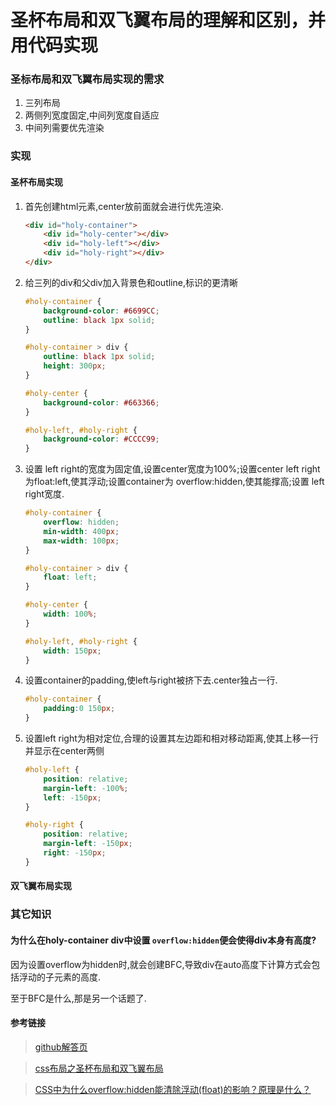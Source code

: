 # 圣杯布局和双飞翼布局的理解和区别，并用代码实现

### 圣标布局和双飞翼布局实现的需求

1. 三列布局
2. 两侧列宽度固定,中间列宽度自适应
3. 中间列需要优先渲染

### 实现

#### 圣杯布局实现
1. 首先创建html元素,center放前面就会进行优先渲染.
    ```html
    <div id="holy-container">
        <div id="holy-center"></div>
        <div id="holy-left"></div>
        <div id="holy-right"></div>
    </div>
    ```
2. 给三列的div和父div加入背景色和outline,标识的更清晰
    ```css
    #holy-container {
        background-color: #6699CC;
        outline: black 1px solid;
    }
    
    #holy-container > div {
        outline: black 1px solid;
        height: 300px;
    }
    
    #holy-center {
        background-color: #663366;
    }
    
    #holy-left, #holy-right {
        background-color: #CCCC99;
    }
    ```
3. 设置 left right的宽度为固定值,设置center宽度为100%;设置center left right为float:left,使其浮动;设置container为
overflow:hidden,使其能撑高;设置 left right宽度.
    ```css
    #holy-container {
        overflow: hidden;
        min-width: 400px;
        max-width: 100px;
    }
    
    #holy-container > div {
        float: left;
    }
    
    #holy-center {
        width: 100%;
    }
    
    #holy-left, #holy-right {
        width: 150px;
    }
    ```
4. 设置container的padding,使left与right被挤下去.center独占一行.
    ```css
    #holy-container {
        padding:0 150px;
    }
    ```
5. 设置left right为相对定位,合理的设置其左边距和相对移动距离,使其上移一行并显示在center两侧
    ```css
    #holy-left {
        position: relative;
        margin-left: -100%;
        left: -150px;
    }

    #holy-right {
        position: relative;
        margin-left: -150px;
        right: -150px;
    }
    ```
#### 双飞翼布局实现

### 其它知识

#### 为什么在holy-container div中设置 `overflow:hidden`便会使得div本身有高度?

因为设置overflow为hidden时,就会创建BFC,导致div在auto高度下计算方式会包括浮动的子元素的高度.

至于BFC是什么,那是另一个话题了.

#### 参考链接
> [github解答页](https://github.com/haizlin/fe-interview/issues/2)

> [css布局之圣杯布局和双飞翼布局](https://juejin.im/post/6844903568718184461)

> [CSS中为什么overflow:hidden能清除浮动(float)的影响？原理是什么？](https://www.zhihu.com/question/30938856)